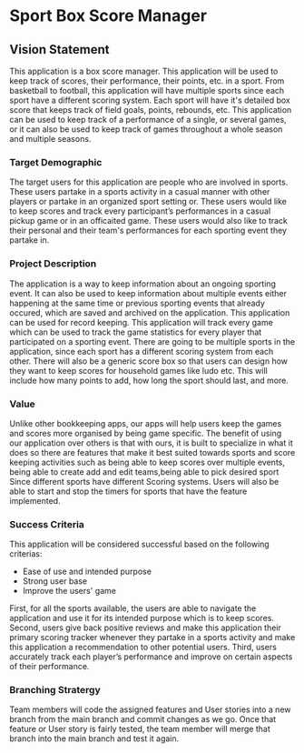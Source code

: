 # Sport Box Score Manager

## Vision Statement
This application is a box score manager. This application will be used to keep track of scores, their performance, their points, etc. in a sport. From basketball to football, this application will have multiple sports since each sport have a different scoring system. Each sport will have it's detailed box score that keeps track of field goals, points, rebounds, etc. This application can be used to keep track of a performance of a single, or several games, or it can also be used to keep track of games throughout a whole season and multiple seasons.

### Target Demographic
The target users for this application are people who are involved in sports. These users partake in a sports activity in a casual manner with other players or partake in an organized sport setting or. These users would like to keep scores and track every participant’s performances in a casual pickup game or in an officaited game. These users would also like to track their personal and their team's performances for each sporting event they partake in.

### Project Description
The application is a way to keep information about an ongoing sporting event. It can also be used to keep information about multiple events either happening at the same time or previous sporting events that already occured, which are saved and archived on the application. This application can be used for record keeping. This application will track every game which can be used to track the game statistics for every player that participated on a sporting event. There are going to be multiple sports in the application, since each sport has a different scoring system from each other.
There will also be a generic score box so that users can design how they want to keep scores for household games like ludo etc. This will include how many points to add, how long the sport should last, and more.

### Value
Unlike other bookkeeping apps, our apps will help users keep the games and scores more organised by being game specific. 
The benefit of using our application over others is that with ours, it is built to specialize in what it does so there are features that make it best suited towards sports and score keeping activities such as being able to keep scores over multiple events, being able to create add and edit teams,being able to pick desired sport Since different sports have different Scoring systems. Users will also be able to start and stop the timers for sports that have the feature implemented.

### Success Criteria
This application will be considered successful based on the following criterias:

- Ease of use and intended purpose
- Strong user base
- Improve the users' game

First, for all the sports available, the users are able to navigate the application and use it for its intended purpose which is to keep scores. Second, users give back positive reviews and make this application their primary scoring tracker whenever they partake in a sports activity and make this application a recommendation to other potential users. Third, users accurately track each player’s performance and improve on certain aspects of their performance.

### Branching Stratergy

Team members will code the assigned features and User stories into a new branch from the main branch and commit changes as we go. Once that feature or User story is fairly tested, the team member will merge that branch into the main branch and test it again.
